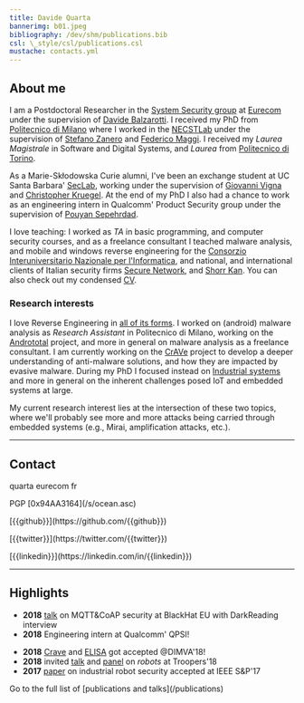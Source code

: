 ```yaml
---
title: Davide Quarta
bannerimg: b01.jpeg
bibliography: /dev/shm/publications.bib
csl: \_style/csl/publications.csl
mustache: contacts.yml
---
```


## About me
I am a Postdoctoral Researcher in the [System Security group](http://www.s3.eurecom.fr) at [Eurecom](http://www.eurecom.fr) under the supervision of [Davide Balzarotti](http://s3.eurecom.fr/~balzarot/). I received my PhD from [Politecnico di Milano](https://www.polimi.it/) where I worked in the [NECSTLab](https://necst.it/) under the supervision of [Stefano Zanero](http://home.deib.polimi.it/zanero/) and [Federico Maggi](https://maggi.cc/).
I received my *Laurea Magistrale* in Software and Digital Systems, and *Laurea* from [Politecnico di Torino](https://www.polito.it/).

As a Marie-Skłodowska Curie alumni, I've been an exchange student at UC Santa Barbara' [SecLab](https://seclab.cs.ucsb.edu/), working under the supervision of [Giovanni Vigna](https://cs.ucsb.edu/~vigna/) and [Christopher Kruegel](https://www.cs.ucsb.edu/~chris/). At the end of my PhD I also had a chance to work as an engineering intern in Qualcomm' Product Security group under the supervision of [Pouyan Sepehrdad](https://scholar.google.com/citations?user=I-kR9XsAAAAJ).

I love teaching: I worked as *TA* in basic programming, and computer security courses, and as a freelance consultant I teached malware analysis, and mobile and windows reverse engineering for the [Consorzio Interuniversitario Nazionale per l'Informatica](https://www.consorzio-cini.it), and national, and international clients of Italian security firms [Secure Network](https://www.securenetwork.it), and [Shorr Kan](http://www.shorr-kan.com/). You can also check out my condensed [CV](/s/cv.pdf).

### Research interests

I love Reverse Engineering in <a href="/projects/">all of its forms</a>. I worked on (android) malware analysis as *Research Assistant* in Politecnico di Milano, working on the <a href="https://andrototal.org">Andrototal</a> project, and more in general on malware analysis as a freelance consultant. I am currently working on the <a href="projects/#crave">CrAVe</a> project to develop a deeper understanding of anti-malware solutions, and how they are impacted by evasive malware.
During my PhD I focused instead on <a href="https://robosec.org">Industrial systems</a> and more in general on the inherent challenges posed IoT and embedded systems at large.

My current research interest lies at the intersection of these two topics, where we'll probably see more and more attacks being carried through embedded systems (e.g., Mirai, amplification attacks, etc.).
<hr />

## Contact
<p class="social fas fa-envelope">quarta <a class="fas fa-xs fa-at"><a> eurecom <a class="far fa-xs fa-dot-circle"></a> fr</p>
<p class="social fas fa-lock">PGP [0x94AA3164](/s/ocean.asc)</p>
<p class="social fab fa-github">[{{github}}](https://github.com/{{github}})</p>
<p class="social fab fa-twitter">[{{twitter}}](https://twitter.com/{{twitter}})</p>
<p class="social fab fa-linkedin">[{{linkedin}}](https://linkedin.com/in/{{linkedin}})</p>
<hr />

## Highlights

+ **2018** [talk](https://www.blackhat.com/eu-18/briefings/schedule/index.html#when-machines-cant-talk-security-and-privacy-issues-of-machine-to-machine-data-protocols-12722) on MQTT&amp;CoAP security at BlackHat EU with DarkReading interview
+ **2018** Engineering intern at Qualcomm' QPSI! <p class="fas fa-xs fa-heart"></p>
+ **2018** [Crave](/projects/#crave) and [ELISA](https://link.springer.com/chapter/10.1007/978-3-319-93411-2_16) got accepted \@DIMVA'18!
+ **2018** invited [talk](https://www.troopers.de/troopers18/agenda/yxzlz7/) and [panel](https://www.troopers.de/troopers18/agenda/bgsj3x/) on *robots* at Troopers'18
+ **2017** [paper](https://robosec.org) on industrial robot security accepted at IEEE S&amp;P'17

<p class="text-right">Go to the full list of [publications and talks](/publications)</p>
